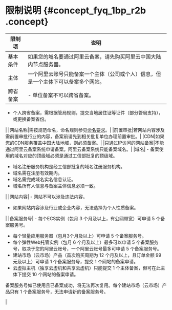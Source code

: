# 限制说明 {#concept_fyq_1bp_r2b .concept}

|限制项|说明|
|---|--|
|基本条件|如果您的域名要通过阿里云备案，请先购买阿里云中国大陆内节点服务器。|
|主体|一个阿里云账号只能备案一个主体（公司或个人）信息，但是一个主体下可以备案多个网站。|
|跨省备案| -   单位备案不可以跨省备案。
-   个人跨省备案，需根据管局规则，提交当地居住证等证件（部分管局支持），或更换备案省份。

 |
|网站名称|需按规范命名，命名规则参见[命名要求](https://help.aliyun.com/knowledge_detail/36948.html)。|
|前置审批|若网站内容涉及需前置审批行业的内容，备案前请先到相关批复单位办理前置审批。|
|CDN|如果您的CDN服务覆盖中国大陆地域，则必须备案。|
|只通过IP访问的网站备案|不能通过阿里云备案系统申请备案。阿里云备案系统只能备案域名。|
|域名| -   备案使用的域名对应的顶级域必须是通过工信部批复的顶级域。
-   域名注册服务机构是经工信部批复的域名注册服务机构。
-   域名需在注册有效期内。
-   域名需完成域名实名信息认证。
-   域名所有人信息与备案主体信息必须一致。

 |
|网站内容| -   网站不可以涉及违法内容。
-   如果网站内容涉及行业或企业内容，无法选择为个人性质备案。

 |
|备案服务号| -   每个ECS实例（包月 3 个月及以上，有公网带宽）可申请 5 个备案服务号。
-   每个轻量应用服务器（包月3个月及以上）可申请 5 个备案服务号。
-   每个弹性Web托管实例（包月 6 个月及以上）最多可以申请 5 个备案服务号，取决于您的阿里云账号，一个阿里云账号最多可申请 5 个备案服务号。
-   建站市场（云市场）产品（首次购买周期为 12 个月及以上，且订单金额 99 元及以上）可申请 1 个备案服务号，提交 1 个网站的备案申请。
-   云虚拟主机（独享云虚机和共享云虚机）只能提交 1 个主体备案，但可在此主体下提交 10 个网站的备案申请。

 备案服务号如已使用且已备案成功，将无法再次复用。每个建站市场（云市场）产品只有 1 个备案服务号，无法申请新的备案服务号。

 |

